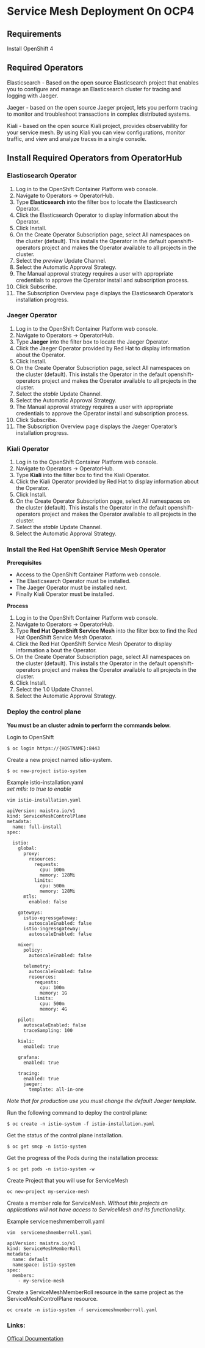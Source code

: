 # Service Mesh  Deployment On OCP4

## Requirements
Install OpenShift 4

## Required Operators
Elasticsearch - Based on the open source Elasticsearch project that enables you to configure and manage an Elasticsearch cluster for tracing and logging with Jaeger.

Jaeger - based on the open source Jaeger project, lets you perform tracing to monitor and troubleshoot transactions in complex distributed systems.

Kiali - based on the open source Kiali project, provides observability for your service mesh. By using Kiali you can view configurations, monitor traffic, and view and analyze traces in a single console.

## Install Required Operators from OperatorHub
### Elasticsearch Operator
1. Log in to the OpenShift Container Platform web console.
2. Navigate to Operators → OperatorHub.
3. Type **Elasticsearch** into the filter box to locate the Elasticsearch Operator.
4. Click the Elasticsearch Operator to display information about the Operator.
5. Click Install.
6. On the Create Operator Subscription page, select All namespaces on the cluster (default). This installs the Operator in the default openshift-operators project and makes the Operator available to all projects in the cluster.
7. Select the *preview* Update Channel.
8. Select the Automatic Approval Strategy.
9. The Manual approval strategy requires a user with appropriate credentials to approve the Operator install and subscription process.
10. Click Subscribe.
11. The Subscription Overview page displays the Elasticsearch Operator’s installation progress.


### Jaeger Operator
1. Log in to the OpenShift Container Platform web console.
2. Navigate to Operators → OperatorHub.
3. Type **Jaeger** into the filter box to locate the Jaeger Operator.
4. Click the Jaeger Operator provided by Red Hat to display information about the Operator.
5. Click Install.
6. On the Create Operator Subscription page, select All namespaces on the cluster (default). This installs the Operator in the default openshift-operators project and makes the Operator available to all projects in the cluster.
7. Select the *stable* Update Channel.
8. Select the Automatic Approval Strategy.
9. The Manual approval strategy requires a user with appropriate credentials to approve the Operator install and subscription process.
10. Click Subscribe.
11. The Subscription Overview page displays the Jaeger Operator’s installation progress.

### Kiali Operator
1. Log in to the OpenShift Container Platform web console.
2. Navigate to Operators → OperatorHub.
3. Type **Kiali** into the filter box to find the Kiali Operator.
4. Click the Kiali Operator provided by Red Hat to display information about the Operator.
5. Click Install.
6. On the Create Operator Subscription page, select All namespaces on the cluster (default). This installs the Operator in the default openshift-operators project and makes the Operator available to all projects in the cluster.
7. Select the *stable* Update Channel.
8. Select the Automatic Approval Strategy.

### Install the Red Hat OpenShift Service Mesh Operator
**Prerequisites**
* Access to the OpenShift Container Platform web console.
* The Elasticsearch Operator must be installed.
* The Jaeger Operator must be installed next.
* Finally  Kiali Operator must be installed.

**Process**
1. Log in to the OpenShift Container Platform web console.
2.  Navigate to Operators → OperatorHub.
3.  Type **Red Hat OpenShift Service Mesh** into the filter box to find the Red Hat OpenShift Service Mesh Operator.
4.   Click the Red Hat OpenShift Service Mesh Operator to display information a bout the Operator.
5.   On the Create Operator Subscription page, select All namespaces on the cluster (default). This installs the Operator in the default openshift-operators project and makes the Operator available to all projects in the cluster.
6.    Click Install.
7.    Select the 1.0 Update Channel.
8.    Select the Automatic Approval Strategy.

### Deploy the control plane
**You must be an cluster admin to perform the commands below.**

Login to OpenShift
```
$ oc login https://{HOSTNAME}:8443
```

Create a new project named istio-system.
```
$ oc new-project istio-system
```

Example istio-installation.yaml  
*set mtls: to  true to enable*
```
vim istio-installation.yaml

apiVersion: maistra.io/v1
kind: ServiceMeshControlPlane
metadata:
  name: full-install
spec:

  istio:
    global:
      proxy:
        resources:
          requests:
            cpu: 100m
            memory: 128Mi
          limits:
            cpu: 500m
            memory: 128Mi
      mtls:
        enabled: false

    gateways:
      istio-egressgateway:
        autoscaleEnabled: false
      istio-ingressgateway:
        autoscaleEnabled: false

    mixer:
      policy:
        autoscaleEnabled: false

      telemetry:
        autoscaleEnabled: false
        resources:
          requests:
            cpu: 100m
            memory: 1G
          limits:
            cpu: 500m
            memory: 4G

    pilot:
      autoscaleEnabled: false
      traceSampling: 100

    kiali:
      enabled: true

    grafana:
      enabled: true

    tracing:
      enabled: true
      jaeger:
        template: all-in-one

```
*Note that for production use you must change the default Jaeger template.*

Run the following command to deploy the control plane:
```
$ oc create -n istio-system -f istio-installation.yaml
```

Get the status of the control plane installation.
```
$ oc get smcp -n istio-system
```

Get the progress of the Pods during the installation process:
```
$ oc get pods -n istio-system -w
```

Create Project that you will use for ServiceMesh
```
oc new-project my-service-mesh
```

Create a member role for ServiceMesh.
*Without this projects an applications will not have access to ServiceMesh and its functionaility.*

Example servicemeshmemberroll.yaml
```
vim  servicemeshmemberroll.yaml

apiVersion: maistra.io/v1
kind: ServiceMeshMemberRoll
metadata:
  name: default
  namespace: istio-system
spec:
  members:
    - my-service-mesh
```

Create a ServiceMeshMemberRoll resource in the same project as the ServiceMeshControlPlane resource.
```
oc create -n istio-system -f servicemeshmemberroll.yaml
```

### Links:
[Offical Documentation](https://docs.openshift.com/container-platform/4.3/service_mesh/service_mesh_install/installing-ossm.html)
